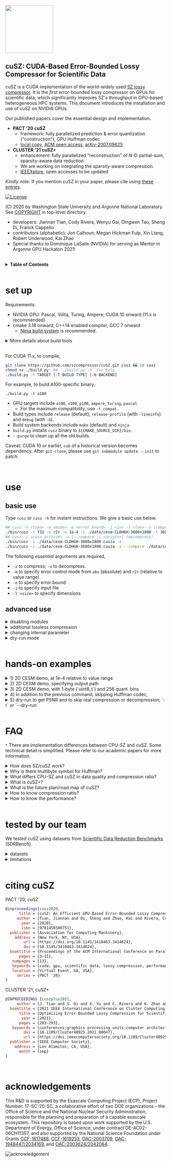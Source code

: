 <img src="https://user-images.githubusercontent.com/10354752/81179956-05860600-8f70-11ea-8b01-856f29b9e8b2.jpg" width="150">

cuSZ: CUDA-Based Error-Bounded Lossy Compressor for Scientific Data
---

cuSZ is a CUDA implementation of the world-widely used [SZ lossy compressor](https://github.com/szcompressor/SZ). It is the *first* error-bounded lossy compressor on GPUs for scientific data, which significantly improves SZ's throughput in GPU-based heterogeneous HPC systems. 
This document introduces the installation and use of cuSZ on NVIDIA GPUs. 

Our published papers cover the essential design and implementation.
- **PACT '20 cuSZ** 
  - framework: fully parallelized prediction & error quantization ("construction"), GPU Huffman codec
  - [local copy](doc/PACT'20-cusz.pdf), [ACM open access](https://dl.acm.org/doi/10.1145/3410463.3414624), [arXiv-2007.09625](https://arxiv.org/abs/2007.09625)
- **CLUSTER '21 cuSZ+**
  - enhancement: fully parallelized "reconstruction" of $N$-D partial-sum, sparsity-aware data reduction
  - We are working on integrating the sparsity-aware compression.
  - [IEEEXplore](https://doi.ieeecomputersociety.org/10.1109/Cluster48925.2021.00047}), open accesses to be updated

*Kindly note:* If you mention cuSZ in your paper, please cite using [these entries](https://github.com/szcompressor/cuSZ#citing-cusz).

[![License](https://img.shields.io/badge/License-BSD%203--Clause-blue.svg)](https://opensource.org/licenses/BSD-3-Clause)

(C) 2020 by Washington State University and Argonne National Laboratory. See [COPYRIGHT](https://github.com/szcompressor/cuSZ/blob/master/LICENSE) in top-level directory.

- developers: Jiannan Tian, Cody Rivera, Wenyu Gai, Dingwen Tao, Sheng Di, Franck Cappello
- contributors (alphabetic): Jon Calhoun, Megan Hickman Fulp, Xin Liang, Robert Underwood, Kai Zhao
- Special thanks to Dominique LaSalle (NVIDIA) for serving as Mentor in Argonne GPU Hackaton 2021!

<br/>
<details>
<summary>
<b>
Table of Contents
</b>
</summary>

- [set up](#set-up)
- [use](#use)
  - [basic use](#basic-use)
- [hands-on examples](#hands-on-examples)
- [FAQ](#faq)
- [tested by our team](#tested-by-our-team)
- [citing cuSZ](#citing-cusz)
- [acknowledgements](#acknowledgements)

</details>
<br/>

# set up

Requirements:

- NVIDIA GPU: Pascal, Volta, Turing, Ampere; CUDA 10 onward (11.x is recommended)
- cmake 3.18 onward; C++14 enabled compiler, GCC 7 onward
  - [Ninja build system](https://ninja-build.org) is recommended.

<details>
<summary>
More details about build tools
</summary>

- The table below shows the *tested* toolchain compatibility; please also refer to [our testbed list](./doc/testbed.md).
- more reference: 1) [CUDA compilers](https://gist.github.com/ax3l/9489132), 2) [CUDA archs](https://arnon.dk/matching-sm-architectures-arch-and-gencode-for-various-nvidia-cards/). 

|      |     |      |      |      |      |      |      |      |      |      |      |
| ---- | --- | ---- | ---- | ---- | ---- | ---- | ---- | ---- | ---- | ---- | ---- |
| gcc  | 7.x | 7.x  | 7.x  | 7.x  | 7.x  | 7.x  | 7.x  | 7.x  |      |      |      |
|      |     | 8.x  | 8.x  | 8.x  | 8.x  | 8.x  | 8.x  | 8.x  | 8.x  | 8.x  |      |
|      |     |      |      |      | 9.x  | 9.x  | 9.x  | 9.x  | 9.x  | 9.x  | 9.x  |
| CUDA | 9.2 | 10.0 | 10.1 | 10.2 | 11.0 | 11.1 | 11.2 | 11.3 | 11.4 | 11.5 | 11.6 |

</details>

<br/>

For CUDA 11.x, to compile,
```bash
git clone https://github.com/szcompressor/cuSZ.git cusz && cd cusz
chmod +x ./build.py  ## `./build.py -h` for help
./build.py -t TARGET [-T BUILD TYPE] [-b BACKEND]
```

For example, to build A100-specific binary, 
```
./build.py -t a100
```

- GPU targets include `a100`, `v100`, `p100`, `ampere`, `turing`, `pascal`
  - For the maximum compatibility, use `-t compat`. 
- Build types include `release` (default), `release-profile` (with `-lineinfo`) and `debug` (with `-G`).
- Build system backends include `make` (default) and `ninja`
- `build.py` installs `cusz` binary to `${CMAKE_SOURCE_DIR}/bin`.
- `--purge` to clean up all the old builds.

Caveat: CUDA 10 or earlier, `cub` of a historical version becomes dependency. After `git clone`, please use `git submodule update --init` to patch.


<br/>

# use
## basic use

Type `cusz` or `cusz -h` for instant instructions. We give a basic use below.

```bash
## cusz -t <type> -m <mode> -e <error bound> -i <in> -l <len> -z (compress) --report time[,quality[,...]]
./bin/cusz -t f32 -m r2r -e 1e-4 -i ./data/cesm-CLDHGH-3600x1800 -l 3600x1800 -z --report time
## cusz -i <cusz archive> -x [--compare -i <origin>] (decompress)
./bin/cusz -i ./data/cesm-CLDHGH-3600x1800.cusza -x
./bin/cusz -i ./data/cesm-CLDHGH-3600x1800.cusza -x --compare ./data/cesm-CLDHGH-3600x1800 --report time,quality
```

<!-- We use 1800-by-3600 (y-x order) CESM-ATM CLDHGH for demonstration, which is in preset and `-D cesm` can be alternatively used . Type `cusz` or `cusz -h` to look up the presets. -->

<!-- ```bash
cusz -t f32 -m r2r -e 1e-4 -i ./data/cesm-CLDHGH-3600x1800 --demo cesm -z
``` -->

The following *essential* arguments are required,

- `-z` to compress; `-x` to decompress.
- `-m` to specify error control mode from `abs` (absolute) and `r2r` (relative to value range)
- `-e` to specify error bound
- `-i` to specify input file
- `-l <size>` to specify dimensions

## advanced use

<details>
<summary>
disabling modules
</summary>

- (in progress) To export quant-code, use `--skip huffman`
- For non-IO use, we can skip writing to disk during decompression using `--skip write2disk`.
- A combination of modules can be `--skip huffman,write2disk`.

</details>

<details>
<summary>
additional lossless compression
</summary>

```bash
cusz -t f32 -m r2r -e 1e-4 -i ./data/cesm-CLDHGH-3600x1800 -l 3600,1800 -z --gzip
```

</details>


<details>
<summary>
changing internal parameter
</summary>

syntax: `-c` or `--config quantbyte=(1|2),huffbyte=(4|8)`

- `quantbyte` to specify quant. code representation. Options `{1,2}` are for 1- and 2-byte, respectively. 
- `huffbyte` to specify Huffman codeword representation. Options `{4,8}` are for 4- and 8-byte, respectively. (Manually specifying this may not result in optimal memory footprint.)

</details>

<details>
<summary>
dry-run mode
</summary>


`--dry-run` or `-r` in place of `-z` and/or `-x` enables dry-run mode to get PSNR. This employs the feature of dual-quantization that the decompressed data is guaranteed the same as the prequantized data.

</details>
<br/>

# hands-on examples

<details>
<summary>
1) 2D CESM demo, at 1e-4 relative to value range
</summary>

```bash
# compress
cusz -t f32 -m r2r -e 1e-4 -i ./data/cesm-CLDHGH-3600x1800 -l 3600x1800 -z \
    --report time
# decompress
cusz -i ./data/cesm-CLDHGH-3600x1800.cusza -x --report time
# decompress and compare with the original data
cusz -i ./data/cesm-CLDHGH-3600x1800.cusza -x --compare ./data/cesm-CLDHGH-3600x1800 \
    --report time,quality
```

</details>


<details>
<summary>
2) 2D CESM demo, specifying output path
</summary>

```bash
mkdir data2 data3
# output compressed data to `data2`
cusz -t f32 -m r2r -e 1e-4 -i ./data/cesm-CLDHGH-3600x1800 -l 3600x1800 -z --opath data2
# output decompressed data to `data3`
cusz -i ./data2/cesm-CLDHGH-3600x1800.cusza -x --opath data3
```

</details>

<details>
<summary>
3) 2D CESM demo, with 1-byte (`uint8_t`) and 256 quant. bins
</summary>

```bash
cusz -t f32 -m r2r -e 1e-4 -i ./data/cesm-CLDHGH-3600x1800 -l 3600x1800 -z \
    --config cap=256,quantbyte=1 \
    --report time
```

</details>

<details>
<summary>
4) in addition to the previous command, skipping Huffman codec,
</summary>

```bash
cusz -t f32 -m r2r -e 1e-4 -i ./data/cesm-CLDHGH-3600x1800 -l 3600x1800 -z \
    --config cap=256,quantbyte=1 \
    --skip huffman
cusz -i ./data/cesm-CLDHGH-3600x1800.cusza -x
```

</details>

<details>
<summary>
5) dry-run to get PSNR and to skip real compression or decompression; `-r` or `--dry-run`
</summary>

```bash
# This works equivalently to decompress with `--origin /path/to/origin-datum`
cusz -t f32 -m r2r -e 1e-4 -i ./data/cesm-CLDHGH-3600x1800 -l 3600x1800 -r
```

</details>
<br/>

# FAQ

`*` There are implementation differences between CPU-SZ and cuSZ. Some technical detail is simplified. Please refer to our academic papers for more information.  

<details>
<summary>
How does SZ/cuSZ work?
</summary>

Prediction-based SZ algorithm comprises of 4 major parts

0. User specifies error-mode (e.g., absolute value (`abs`), or relative to data value magnitude (`r2r`) and error-bound.
1. Prediction errors are quantized/integerized in units of input error-bound (*quant-code*). A selected range of quant-codes are stored, whereas the out-of-range codes are otherwise gathered as *outlier*.
3. The in-range quant-codes are fed into Huffman encoder. A Huffman symbol may be represented in multiple bytes.
4. (CPU-only) additional DEFLATE method is applied to exploit repeated patterns. As of CLUSTER '21 cuSZ+ work, an RLE method performs a similar pattern-exploiting.

</details>

<details>
<summary>
Why is there multibyte symbol for Huffman?
</summary>

The principle of Huffman coding is to guarantee high-frequency symbols with fewer bits. To be specific, given arbitray pairs of (symbol, frequency)-s, (*s<sub>i</sub>*, *f<sub>i</sub>*) and 
(*s<sub>j</sub>*, *f<sub>j</sub>*), the assigned codeword *c<sub>i</sub>* and *c<sub>j</sub>*, respectively, are guaranteed to have len(*c<sub>i</sub>*) is no greater than len(*c<sub>j</sub>*) if *f<sub>i</sub>* is no less than *f<sub>j</sub>*.

The combination of *n* single-byte does not reflect the fact that that quant-code that represents the `+/-1` error-bound should be of the highest frequency. For example, an enumeration with 1024 symbols can cover 99.8% error-control code (the rest 0.2% can result in much more bits in codewords), among which the most frequent symbol can dominate at over 90%. If singlebyte symbols are used, `0x00` from bytes near MSB makes

1. the highest frequency not properly represented, and
2. the pattern-exploiting harder. For example, `0x00ff,0x00ff` is otherwise interpreted as `0x00,0xff,0x00,0xff`.  

</details>

<details>
<summary>
What differs CPU-SZ and cuSZ in data quality and compression ratio?
</summary>

CPU-SZ offers a rich set of compression features and is far more mature than cuSZ. (1) CPU-SZ has preprocessing, more compression mode (e.g., point-wise) and autotuning. (2) CPU-SZ has Lorenzo predictor and Linear Regression, whereas cuSZ has Lorenzo (we are working on new predictors).

1. They share the same Lorenzo predictor. However, many factors affect data quality (and can be quality optimizers).
   1. preprocessing such as log transform and point-wise transform
   2. PSNR as a goal to autotune eb
   3. initial values from which we predict border values (as if padding). cuSZ predicts from zeros while SZ determines optimal values for, e.g., application-specific metrics. Also note that cuSZ compression can result in a significantly higher PSNR than SZ (with the same eb, see Table 8 on page 10 of PACT '20 paper), but it is not necessarily better when it comes to applications.
   4. The PSNR serves as a generic metric: SZ guarantees a lower bound of PSNR when the eb is relative to the data range, e.g., 64 for 1e-3, 84 for 1e-4.
2. The linear scaling can be the same. SZ has an extra optimizer to decide the linear scaling range $[-r, +r]$; out-of-range quantization values are outliers. This is to optimize the compression ratio.
3. Currently, the Huffman encoding is the same except cuSZ partitions data (therefore, it has overhead in padding bits and partitioning metadata).

|        | preprocess | Lorenzo predictor | other predictors | Huffman | DEFLATE     |
| ------ | ---------- | ----------------- | ---------------- | ------- | ----------- |
| CPU-SZ | x          | x                 | x                | x       | x           |
| cuSZ   | TBD        | x, dual-quant     | TBD              | x       | alternative |
</details>

<details>
<summary>
What is cuSZ+?
</summary>

cuSZ+ is referred to as the peer-reviewed work in 2021, on top of the original 2020 work.
cuSZ+ mixes the improvements in decompression throughput (by 4.3x to 18.6x) and the use of data patterns that are the source of compressibility. 
There will not be, however, standalone software or version for cuSZ+. We are gradually rolling out the production-ready functionality that is mentioned in the published paper.

</details>

<details>
<summary>
What is the future plan/road map of cuSZ?
</summary>

1. more predictors
2. more compression mode
3. both more modularized and more tight coupled in components
4. APIs (soon)

</details>

<details>
<summary>
How to know compression ratio?
</summary>

The archive size is compress-time known. The archive include metadata.

</details>

<details>
<summary>
How to know the performance?
</summary>

1. prior to CUDA 11: `nvprof <cusz command>`
2. CUDA 11 onward: `nsys profile --stat true <cusz command>`
3. enable `--report time` in CLI
4. A sample benchmark is shown at [`doc/benchmark.md`](https://github.com/szcompressor/cuSZ/blob/master/doc/benchmark.md). To be updated.

</details>
<br/>

# tested by our team

We tested cuSZ using datasets from [Scientific Data Reduction Benchmarks](https://sdrbench.github.io/) (SDRBench).

<details>
<summary>
datasets
</summary>

| dataset                                                                 | dim. | description                                                  |
| ----------------------------------------------------------------------- | ---- | ------------------------------------------------------------ |
| [EXAALT](https://gitlab.com/exaalt/exaalt/-/wikis/home)                 | 1D   | molecular dynamics simulation                                |
| [HACC](https://www.alcf.anl.gov/files/theta_2017_workshop_heitmann.pdf) | 1D   | cosmology: particle simulation                               |
| [CESM-ATM](https://www.cesm.ucar.edu)                                   | 2D   | climate simulation                                           |
| [EXAFEL](https://lcls.slac.stanford.edu/exafel)                         | 2D   | images from the LCLS instrument                              |
| [Hurricane ISABEL](http://vis.computer.org/vis2004contest/data.html)    | 3D   | weather simulation                                           |
| [NYX](https://amrex-astro.github.io/Nyx/)                               | 3D   | adaptive mesh hydrodynamics + N-body cosmological simulation |

We provide three small sample data in `data` by executing the script there. To download more SDRBench datasets, please use [`script/sh.download-sdrb-data`](script/sh.download-sdrb-data). 

</details>

<details>
<summary>
limitations
</summary>

- `double` support not ready
- not API-ready
- to integrate faster Huffman codec
- 4-byte Huffman symbol may break; `--config huffbyte=8` is then needed.
- performance degradation regarding large-size datasets
- preprocessing not ready (e.g., binning, log-transform, normalization)

</details>

<br/>

# citing cuSZ

PACT '20, cuSZ

```bibtex
@inproceedings{cusz2020,
      title = {cuSZ: An Efficient GPU-Based Error-Bounded Lossy Compression Framework for Scientific Data},
     author = {Tian, Jiannan and Di, Sheng and Zhao, Kai and Rivera, Cody and Fulp, Megan Hickman and Underwood, Robert and Jin, Sian and Liang, Xin and Calhoun, Jon and Tao, Dingwen and Cappello, Franck},
       year = {2020},
       isbn = {9781450380751},
  publisher = {Association for Computing Machinery},
    address = {New York, NY, USA},
        url = {https://doi.org/10.1145/3410463.3414624},
        doi = {10.1145/3410463.3414624},
  booktitle = {Proceedings of the ACM International Conference on Parallel Architectures and Compilation Techniques},
      pages = {3–15},
   numpages = {13},
   keywords = {cuda, gpu, scientific data, lossy compression, performance},
   location = {Virtual Event, GA, USA},
     series = {PACT '20}
}
```

CLUSTER '21, cuSZ+

```bibtex
@INPROCEEDINGS {cuszplus2021,
     author = {J. Tian and S. Di and X. Yu and C. Rivera and K. Zhao and S. Jin and Y. Feng and X. Liang and D. Tao and F. Cappello},
  booktitle = {2021 IEEE International Conference on Cluster Computing (CLUSTER)},
      title = {Optimizing Error-Bounded Lossy Compression for Scientific Data on GPUs},
       year = {2021},
      pages = {283-293},
   keywords = {conferences;graphics processing units;computer architecture;cluster computing;reconstruction algorithms;throughput;encoding},
        doi = {10.1109/Cluster48925.2021.00047},
        url = {https://doi.ieeecomputersociety.org/10.1109/Cluster48925.2021.00047},
  publisher = {IEEE Computer Society},
    address = {Los Alamitos, CA, USA},
      month = {sep}
}
```

<br/>

# acknowledgements

This R&D is supported by the Exascale Computing Project (ECP), Project Number: 17-SC-20-SC, a collaborative effort of two DOE organizations – the Office of Science and the National Nuclear Security Administration, responsible for the planning and preparation of a capable exascale ecosystem. This repository is based upon work supported by the U.S. Department of Energy, Office of Science, under contract DE-AC02-06CH11357, and also supported by the National Science Foundation under Grants [CCF-1617488](https://www.nsf.gov/awardsearch/showAward?AWD_ID=1617488), [CCF-1619253](https://www.nsf.gov/awardsearch/showAward?AWD_ID=1619253), [OAC-2003709](https://www.nsf.gov/awardsearch/showAward?AWD_ID=2003709), [OAC-1948447/2034169](https://www.nsf.gov/awardsearch/showAward?AWD_ID=2034169), and [OAC-2003624/2042084](https://www.nsf.gov/awardsearch/showAward?AWD_ID=2042084).

![acknowledgement](https://user-images.githubusercontent.com/5705572/93790911-6abd5980-fbe8-11ea-9c8d-c259260c6295.jpg)
